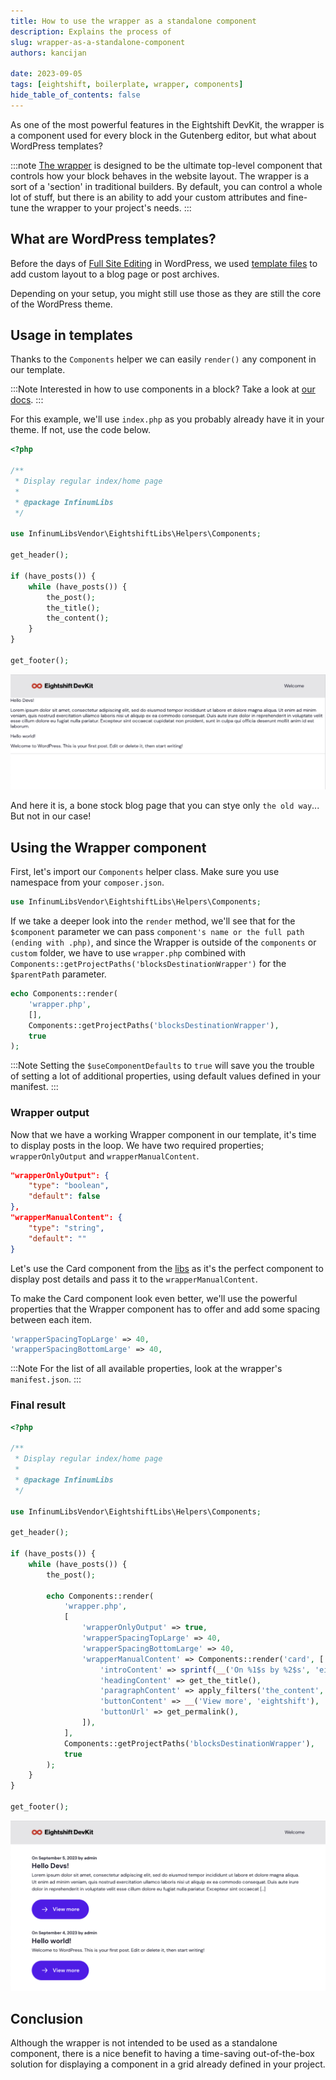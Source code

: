 ```yaml
---
title: How to use the wrapper as a standalone component
description: Explains the process of 
slug: wrapper-as-a-standalone-component
authors: kancijan

date: 2023-09-05
tags: [eightshift, boilerplate, wrapper, components]
hide_table_of_contents: false
---
```


As one of the most powerful features in the Eightshift DevKit, the wrapper is a component used for every block in the Gutenberg editor, but what about WordPress templates?
<!--truncate-->

:::note
[The wrapper](https://eightshift.com/docs/basics/blocks-wrapper/) is designed to be the ultimate top-level component that controls how your block behaves in the website layout. The wrapper is a sort of a 'section' in traditional builders. By default, you can control a whole lot of stuff, but there is an ability to add your custom attributes and fine-tune the wrapper to your project's needs.
:::

## What are WordPress templates?

Before the days of [Full Site Editing](https://developer.wordpress.org/block-editor/getting-started/full-site-editing/) in WordPress, we used [template files](https://developer.wordpress.org/themes/basics/template-hierarchy/) to add custom layout to a blog page or post archives.

Depending on your setup, you might still use those as they are still the core of the WordPress theme.

## Usage in templates

Thanks to the `Components` helper we can easily `render()` any component in our template. 

:::Note
Interested in how to use components in a block? Take a look at [our docs](https://eightshift.com/docs/basics/blocks-component-in-block#i-have-a-component-that-i-want-to-use-manually).
:::

For this example, we'll use `index.php` as you probably already have it in your theme. If not, use the code below.

```php
<?php

/**
 * Display regular index/home page
 *
 * @package InfinumLibs
 */

use InfinumLibsVendor\EightshiftLibs\Helpers\Components;

get_header();

if (have_posts()) {
	while (have_posts()) {
		the_post();
		the_title();
		the_content();
	}
}

get_footer();
```
![No wrapper](/img/blog/no-wrapper.png)

And here it is, a bone stock blog page that you can stye only `the old way`... But not in our case!

## Using the Wrapper component

First, let's import our `Components` helper class. Make sure you use namespace from your `composer.json`.
```php
use InfinumLibsVendor\EightshiftLibs\Helpers\Components;
```

If we take a deeper look into the `render` method, we'll see that for the `$component` parameter we can pass `component's name or the full path (ending with .php)`, and since the Wrapper is outside of the `components` or `custom` folder, we have to use `wrapper.php` combined with `Components::getProjectPaths('blocksDestinationWrapper')` for the `$parentPath` parameter.

```php
echo Components::render(
	'wrapper.php',
	[],
	Components::getProjectPaths('blocksDestinationWrapper'),
	true
);
```
:::Note
Setting the `$useComponentDefaults` to `true` will save you the trouble of setting a lot of additional properties, using default values defined in your manifest.
:::

### Wrapper output

Now that we have a working Wrapper component in our template, it's time to display posts in the loop.
We have two required properties; `wrapperOnlyOutput` and `wrapperManualContent`.

```json
"wrapperOnlyOutput": {
	"type": "boolean",
	"default": false
},
"wrapperManualContent": {
	"type": "string",
	"default": ""
}
```

Let's use the Card component from the [libs](https://eightshift.com/docs/additional-libraries/libs) as it's the perfect component to display post details and pass it to the `wrapperManualContent`.

To make the Card component look even better, we'll use the powerful properties that the Wrapper component has to offer and add some spacing between each item.

```php
'wrapperSpacingTopLarge' => 40,
'wrapperSpacingBottomLarge' => 40,
```

:::Note
For the list of all available properties, look at the wrapper's `manifest.json`.
:::

### Final result

```php
<?php

/**
 * Display regular index/home page
 *
 * @package InfinumLibs
 */

use InfinumLibsVendor\EightshiftLibs\Helpers\Components;

get_header();

if (have_posts()) {
	while (have_posts()) {
		the_post();

		echo Components::render(
			'wrapper.php',
			[
				'wrapperOnlyOutput' => true,
				'wrapperSpacingTopLarge' => 40,
				'wrapperSpacingBottomLarge' => 40,
				'wrapperManualContent' => Components::render('card', [
					'introContent' => sprintf(__('On %1$s by %2$s', 'eightshift'), get_the_date(), get_the_author_meta('display_name')),
					'headingContent' => get_the_title(),
					'paragraphContent' => apply_filters('the_content', get_the_excerpt()),
					'buttonContent' => __('View more', 'eightshift'),
					'buttonUrl' => get_permalink(),
				]),
			],
			Components::getProjectPaths('blocksDestinationWrapper'),
			true
		);
	}
}

get_footer();
```
![Wrapper with content](/img/blog/wrapper-content.png)

## Conclusion

Although the wrapper is not intended to be used as a standalone component, there is a nice benefit to having a time-saving out-of-the-box solution for displaying a component in a grid already defined in your project.

